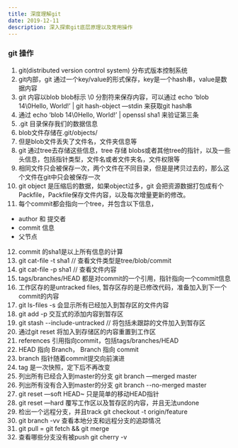 ```yaml
---
title: 深度理解git
date: 2019-12-11
description: 深入探索git底层原理以及常用操作
---
```


### git 操作
1.	git(distributed version control system) 分布式版本控制系统
2.	git内部，git 通过一个key/value的形式保存，key是一个hash串，value是数据内容
3.	git 内容以blob blob标示 \0 分割符来保存内容，可以通过 echo ‘blob 14\0Hello, World!’ | git hash-object —stdin 来获取git hash串
4.	通过 echo ‘blob 14\0Hello, World!’ | openssl sha1 来验证第三条
5.	.git 目录保存我们的数据信息
6.	blob文件存储在.git/objects/
7.	但是blob文件丢失了文件名，文件夹信息等
8.	git 通过tree去存储这些信息，tree 存储 blobs或者其他tree的指针，以及一些头信息，包括指针类型，文件名或者文件夹名，文件权限等
9.	相同文件只会被保存一次，两个文件在不同目录，但是是拷贝过去的，那么这个文件在git中只会被保存一次
10.	git object 是压缩后的数据，如果object过多，git 会把资源数据打包成有个Packfile，Packfile保存文件内容，以及每次增量更新的修改。
11.	每个commit都会指向一个tree，并包含以下信息，
  + author 和 提交者
  + commit 信息
  + 父节点
12.	commit 的sha1是以上所有信息的计算
13.	git cat-file -t sha1 // 查看文件类型是tree/blob/commit
14.	git cat-file -p sha1 // 查看文件内容
15.	tags/branches/HEAD 都是对commit的一个引用，指针指向一个commit信息
16.	工作区存的是untracked files, 暂存区存的是已修改代码，准备加入到下一个commit的内容
17.	git ls-files -s 会显示所有已经加入到暂存区的文件内容
18.	git add -p 交互式的添加内容到暂存区
19.	git stash --include-untracked // 将包括未跟踪的文件加入到暂存区
20.	通过git reset 将加入到存储区的内容重置到工作区
21.	references 引用指向commit，包括tags/branches/HEAD
22.	HEAD 指向 Branch， Branch 指向 commit
23.	branch 指针随着commit提交向前演进
24.	tag 是一次快照，定下后不再改变
25.	列出所有已经合入到master的分支 git branch —merged master
26.	列出所有没有合入到master的分支 git branch --no-merged master
27.	git reset —soft HEAD~ 只是简单的移动HEAD指针
28.	git reset —hard 覆写工作区以及暂存区的内容，并且无法undone
29.	检出一个远程分支，并且track  git checkout -t origin/feature
30.	git branch -vv 查看本地分支和远程分支的追踪情况
31.	git pull = git fetch && git merge
32.	查看哪些分支没有被push  git cherry -v